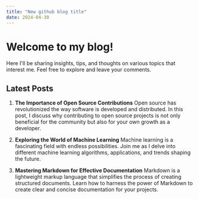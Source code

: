 ```yaml
---
title: "New github blog title"
date: 2024-04-30
---
```


# Welcome to my blog!

Here I'll be sharing insights, tips, and thoughts on various topics that interest me. Feel free to explore and leave your comments.

## Latest Posts

1. **The Importance of Open Source Contributions**
   Open source has revolutionized the way software is developed and distributed. In this post, I discuss why contributing to open source projects is not only beneficial for the community but also for your own growth as a developer.

2. **Exploring the World of Machine Learning**
   Machine learning is a fascinating field with endless possibilities. Join me as I delve into different machine learning algorithms, applications, and trends shaping the future.

3. **Mastering Markdown for Effective Documentation**
   Markdown is a lightweight markup language that simplifies the process of creating structured documents. Learn how to harness the power of Markdown to create clear and concise documentation for your projects.
